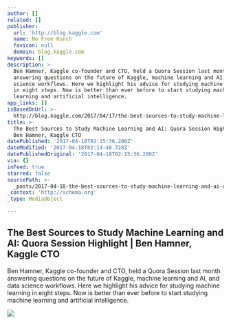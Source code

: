 ```yaml
---
author: []
related: []
publisher:
  url: 'http://blog.kaggle.com'
  name: No Free Hunch
  favicon: null
  domain: blog.kaggle.com
keywords: []
description: >-
  Ben Hamner, Kaggle co-founder and CTO, held a Quora Session last month
  answering questions on the future of Kaggle, machine learning and AI, and data
  science workflows. Here we highlight his advice for studying machine learning
  in eight steps. Now is better than ever before to start studying machine
  learning and artificial intelligence.
app_links: []
isBasedOnUrl: >-
  http://blog.kaggle.com/2017/04/17/the-best-sources-to-study-machine-learning-and-ai-with-ben-hamner-kaggle-cto/
title: >-
  The Best Sources to Study Machine Learning and AI: Quora Session Highlight |
  Ben Hamner, Kaggle CTO
datePublished: '2017-04-18T02:15:36.200Z'
dateModified: '2017-04-18T02:14:40.728Z'
datePublishedOriginal: '2017-04-18T02:15:36.200Z'
via: {}
inFeed: true
starred: false
sourcePath: >-
  _posts/2017-04-18-the-best-sources-to-study-machine-learning-and-ai-quora-ses.md
_context: 'http://schema.org'
_type: MediaObject

---
```

<article style=""><h1>The Best Sources to Study Machine Learning and AI: Quora Session Highlight | Ben Hamner, Kaggle CTO</h1><p>Ben Hamner, Kaggle co-founder and CTO, held a Quora Session last month answering questions on the future of Kaggle, machine learning and AI, and data science workflows. Here we highlight his advice for studying machine learning in eight steps. Now is better than ever before to start studying machine learning and artificial intelligence.</p><img src="http://5047-presscdn.pagely.netdna-cdn.com/wp-content/uploads/2017/04/blog_kaggle_competitions-1024x492.png" /></article>